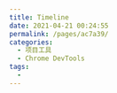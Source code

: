 ```yaml
---
title: Timeline
date: 2021-04-21 00:24:55
permalink: /pages/ac7a39/
categories:
  - 项目工具
  - Chrome DevTools
tags:
  -
---
```

